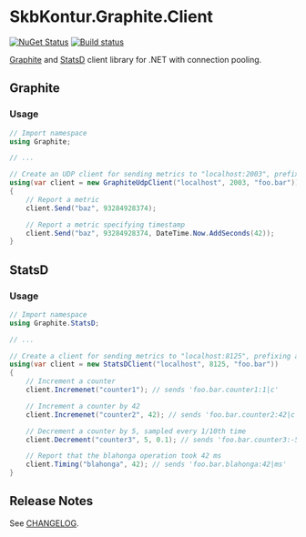 # SkbKontur.Graphite.Client

[![NuGet Status](https://img.shields.io/nuget/v/SkbKontur.Graphite.Client.svg)](https://www.nuget.org/packages/SkbKontur.Graphite.Client/)
[![Build status](https://ci.appveyor.com/api/projects/status/9fek7h8sypqxrmx4?svg=true)](https://ci.appveyor.com/project/skbkontur/graphite-client)

[Graphite](https://graphiteapp.org/) and [StatsD](https://github.com/etsy/statsd/) client library for .NET with connection pooling.

## Graphite

### Usage

```csharp
// Import namespace
using Graphite;

// ...

// Create an UDP client for sending metrics to "localhost:2003", prefixing all keys with "foo.bar"
using(var client = new GraphiteUdpClient("localhost", 2003, "foo.bar"))
{
    // Report a metric
    client.Send("baz", 93284928374);

    // Report a metric specifying timestamp
    client.Send("baz", 93284928374, DateTime.Now.AddSeconds(42));
}
```

## StatsD

### Usage

```csharp
// Import namespace
using Graphite.StatsD;

// ...

// Create a client for sending metrics to "localhost:8125", prefixing all keys with "foo.bar"
using(var client = new StatsDClient("localhost", 8125, "foo.bar"))
{
    // Increment a counter
    client.Incremenet("counter1"); // sends 'foo.bar.counter1:1|c'

    // Increment a counter by 42
    client.Incremenet("counter2", 42); // sends 'foo.bar.counter2:42|c'

    // Decrement a counter by 5, sampled every 1/10th time
    client.Decrement("counter3", 5, 0.1); // sends 'foo.bar.counter3:-5|c@0.1

    // Report that the blahonga operation took 42 ms
    client.Timing("blahonga", 42); // sends 'foo.bar.blahonga:42|ms'
}
```

## Release Notes

See [CHANGELOG](CHANGELOG.md).
